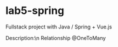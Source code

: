 # lab5-spring
Fullstack project with Java / Spring + Vue.js

Description:\n
Relationship @OneToMany

